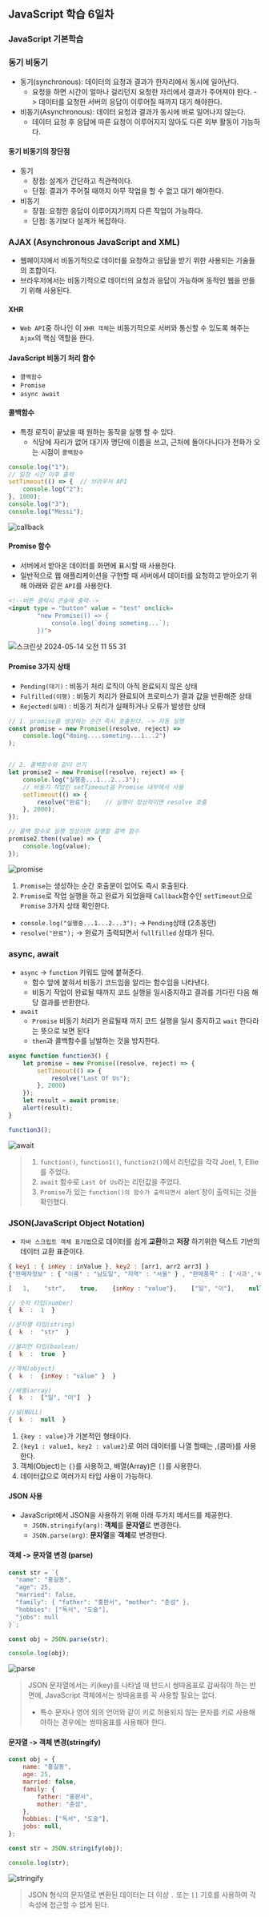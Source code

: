 ## JavaScript 학습 6일차

### JavaScript 기본학습

### 동기 비동기
- 동기(synchronous): 데이터의 요청과 결과가 한자리에서 동시에 일어난다.
  - 요청을 하면 시간이 얼마나 걸리던지 요청한 자리에서 결과가 주어져야 한다. -> 데이터를 요청한 서버의 응답이 이루어질 때까지 대기 해야한다. 
- 비동기(Asynchronous): 데이터 요청과 결과가 동시에 바로 일어나지 않는다.
  - 데이터 요청 후 응답에 따른 요청이 이루어지지 않아도 다른 외부 활동이 가능하다.

#### 동기 비동기의 장단점
- 동기
  - 장점: 설계가 간단하고 직관적이다.
  - 단점: 결과가 주어질 때까지 아무 작업을 할 수 없고 대기 해야한다.
- 비동기
  - 장점: 요청한 응답이 이루어지기까지 다른 작업이 가능하다.
  - 단점: 동기보다 설계가 복잡하다.

### AJAX (Asynchronous JavaScript and XML)
- 웹페이지에서 비동기적으로 데이터를 요청하고 응답을 받기 위한 사용되는 기술들의 조합이다. 
- 브라우저에서는 비동기적으로 데이터의 요청과 응답이 가능하며 동적인 웹을 만들기 위해 사용된다.

#### XHR
- `Web API`중 하나인 이 `XHR 객체`는 비동기적으로 서버와 통신할 수 있도록 해주는 `Ajax`의 핵심 역할을 한다.

#### JavaScript 비동기 처리 함수
- `콜백함수`
- `Promise`
- `async await`


#### 콜백함수
- 특정 로직이 끝났을 때 원하는 동작을 실행 할 수 있다.
  - 식당에 자리가 없어 대기자 명단에 이름을 쓰고, 근처에 돌아다니다가 전화가 오는 시점이 `콜백함수`
```js
console.log("1");
// 일정 시간 이후 출력
setTimeout(() => {  // 브라우저 API
    console.log("2");
}, 1000);
console.log("3");
console.log("Messi");
```

![callback](https://github.com/king-dong-gun/JavaScript_study/assets/160683545/1b967871-1707-4a96-b081-a6732d862c97)



#### Promise 함수
- 서버에서 받아온 데이터를 화면에 표시할 때 사용한다. 
- 일반적으로 웹 애플리케이션을 구현할 때 서버에서 데이터를 요청하고 받아오기 위해 아래와 같은 `API`를 사용한다.

```html
<!--버튼 클릭시 콘솔에 출력-->
<input type = "button" value = "test" onclick=
        "new Promise(() => {
            console.log(`doing someting...`);
        })">
```


![스크린샷 2024-05-14 오전 11 55 31](https://github.com/king-dong-gun/JavaScript_study/assets/160683545/dcfa16c4-f8f5-4f91-97c8-3b7ce734dc54)


#### Promise 3가지 상태
- `Pending(대기)` : 비동기 처리 로직이 아직 완료되지 않은 상태
- `Fulfilled(이행)` : 비동기 처리가 완료되어 프로미스가 결과 값을 반환해준 상태
- `Rejected(실패)` : 비동기 처리가 실패하거나 오류가 발생한 상태

```js
// 1. promise를 생성하는 순간 즉시 호출된다. -> 자동 실행
const promise = new Promise((resolve, reject) =>
    console.log("doing....someting...1...2")
);


// 2. 콜백함수와 같이 쓰기
let promise2 = new Promise((resolve, reject) => {
    console.log("실행중...1...2...3");
    // 비동기 작업인 setTimeout을 Promise 내부에서 사용
    setTimeout(() => {
        resolve("완료");    // 실행이 정상적이면 resolve 호출
    }, 2000);
});

// 콜백 함수로 실행 정상이면 실행할 콜백 함수
promise2.then((value) => {
    console.log(value);
});
```

![promise](https://github.com/king-dong-gun/JavaScript_study/assets/160683545/18cdda11-0985-4f5f-a84b-cac606f3d621)


1. `Promise`는 생성하는 순간 호출문이 없어도 즉시 호출된다.
2. `Promise`로 작업 실행을 하고 완료가 되었을때 `Callback`함수인 `setTimeout`으로 `Promise` 3가지 상태 확인한다.
  - `console.log("실행중...1...2...3");` -> `Pending`상태 (2초동안)
  - `resolve("완료");` -> 완료가 출력되면서 `fullfilled` 상태가 된다.

### async, await

- `async` -> `function` 키워드 앞에 붙혀준다. 
  - 함수 앞에 붙혀서 비동기 코드임을 알리는 함수임을 나타낸다.
  - 비동기 작업이 완료될 때까지 코드 실행을 일시중지하고 결과를 기다린 다음 해당 결과를 반환한다.
- `await`
  - `Promise` 비동기 처리가 완료될때 까지 코드 실행을 일시 중지하고 `wait` 한다라는 뜻으로 보면 된다
  - `then`과 콜백함수를 남발하는 것을 방지한다.

```js
async function function3() {
    let promise = new Promise((resolve, reject) => {
        setTimeout(() => {
            resolve("Last Of Us");
        }, 2000)
    });
    let result = await promise;
    alert(result);
}

function3();
```
![await](https://github.com/king-dong-gun/JavaScript_study/assets/160683545/46655e9a-6f21-43b0-acba-f5b93ccbb95e)
> 1. `function()`, `function1()`, `function2()`에서 리턴값을 각각 Joel, 1, Ellie를 주었다.
> 2. `await` 함수로 `Last Of Us`라는 리턴값을 주었다.
> 3. `Promise`가 있는 `function()의 함수가 출력되면서 `alert`창이 출력되는 것을 확인했다.



### JSON(JavaScript Object Notation)
- `자바 스크립트 객체 표기법`으로 데이터를 쉽게 **교환**하고 **저장** 하기위한 택스트 기반의 데이터 교환 표준이다.

```js
{ key1 : { inKey : inValue }, key2 : [arr1, arr2 arr3] }
{"판매자정보" : { "이름" : "남도일", "지역" : "서울" } , "판매품목" : ['사과','배','딸기']  }
```

```js
[   1,    "str",    true,    {inKey : "value"},    ["일", "이"],    null    ]

// 숫자 타입(number)
{  k  :  1  }

//문자열 타입(string)
{  k  :  "str"  }

//불리언 타입(boolean)
{  k  :  true  }

//객체(object)
{  k  :  {inKey : "value" }  }

//배열(array)
{  k  :  ["일", "이"]  }

//널(NULL)
{  k  :  null  }
```
1. `{key : value}`가 기본적인 형태이다.
2. `{key1 : value1, key2 : value2}`로 여러 데이터를 나열 할때는 ,(콤마)를 사용한다.
3. 객체(Object)는 `{}`를 사용하고, 배열(Array)은 `[]`를 사용한다.
4. 데이터값으로 여러가지 타입 사용이 가능하다.

#### JSON 사용
- JavaScript에서 JSON을 사용하기 위해 아래 두가지 메서드를 제공한다.
  - `JSON.stringify(arg)`: **객체**를 **문자열**로 변경한다.
  - `JSON.parse(arg)`: **문자열**을 **객체**로 변경한다.


#### 객체 -> 문자열 변경 (parse)
```js
const str = `{
  "name": "홍길동",
  "age": 25,
  "married": false,
  "family": { "father": "홍판서", "mother": "춘섬" },
  "hobbies": ["독서", "도술"],
  "jobs": null
}`;

const obj = JSON.parse(str);

console.log(obj);
```


![parse](https://github.com/king-dong-gun/JavaScript_study/assets/160683545/eb6e927b-2730-4a9f-b0ce-257d0393cce3)


> JSON 문자열에서는 키(key)를 나타낼 때 반드시 쌍따옴표로 감싸줘야 하는 반면에, JavaScript 객체에서는 쌍따옴표를 꼭 사용할 필요는 없다.
> - 특수 문자나 영어 외의 언어와 같이 키로 허용되지 않는 문자를 키로 사용해야하는 경우에는 쌍따옴표를 사용해야 한다.


#### 문자열 -> 객체 변경(stringify)
```js
const obj = {
    name: "홍길동",
    age: 25,
    married: false,
    family: {
        father: "홍판서",
        mother: "춘섬",
    },
    hobbies: ["독서", "도술"],
    jobs: null,
};

const str = JSON.stringify(obj);

console.log(str);

```

![stringify](https://github.com/king-dong-gun/JavaScript_study/assets/160683545/36e08644-fb92-454d-ac86-9ce46818f4af)


> JSON 형식의 문자열로 변환된 데이터는 더 이상 `.` 또는 `[]` 기호를 사용하여 각 속성에 접근할 수 없게 된다.


